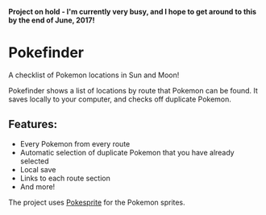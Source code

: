 **Project on hold - I'm currently very busy, and I hope to get around to this by the end of June, 2017!**

# Pokefinder
A checklist of Pokemon locations in Sun and Moon!

Pokefinder shows a list of locations by route that Pokemon can be found. It saves locally to your computer, and checks off duplicate Pokemon.

## Features:
* Every Pokemon from every route
* Automatic selection of duplicate Pokemon that you have already selected
* Local save
* Links to each route section
* And more!

The project uses [Pokesprite](https://github.com/msikma/pokesprite) for the Pokemon sprites.
